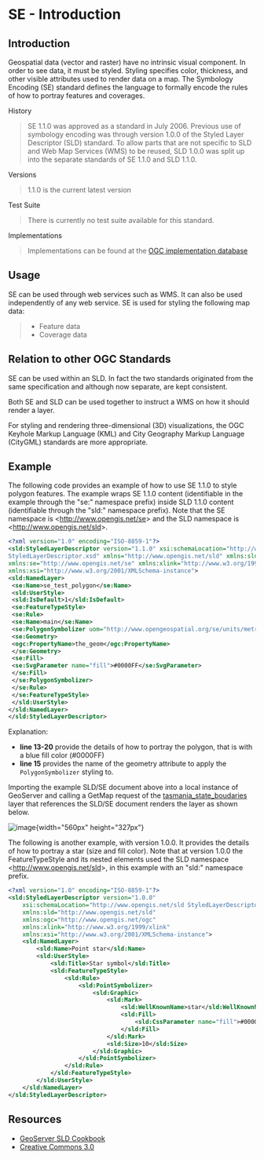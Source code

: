 # SE - Introduction

## Introduction

Geospatial data (vector and raster) have no intrinsic visual component.
In order to see data, it must be styled. Styling specifies color,
thickness, and other visible attributes used to render data on a map.
The Symbology Encoding (SE) standard defines the language to formally
encode the rules of how to portray features and coverages.

History

> SE 1.1.0 was approved as a standard in July 2006. Previous use of
> symbology encoding was through version 1.0.0 of the Styled Layer
> Descriptor (SLD) standard. To allow parts that are not specific to SLD
> and Web Map Services (WMS) to be reused, SLD 1.0.0 was split up into
> the separate standards of SE 1.1.0 and SLD 1.1.0.

Versions

> 1.1.0 is the current latest version

Test Suite

> There is currently no test suite available for this standard.

Implementations

> Implementations can be found at the [OGC implementation
> database](http://www.opengeospatial.org/resource/products/byspec)

## Usage

SE can be used through web services such as WMS. It can also be used
independently of any web service. SE is used for styling the following
map data:

> -   Feature data
> -   Coverage data

## Relation to other OGC Standards

SE can be used within an SLD. In fact the two standards originated from
the same specification and although now separate, are kept consistent.

Both SE and SLD can be used together to instruct a WMS on how it should
render a layer.

For styling and rendering three-dimensional (3D) visualizations, the OGC
Keyhole Markup Language (KML) and City Geography Markup Language
(CityGML) standards are more appropriate.

## Example

The following code provides an example of how to use SE 1.1.0 to style
polygon features. The example wraps SE 1.1.0 content (identifiable in
the example through the \"se:\" namespace prefix) inside SLD 1.1.0
content (identifiable through the \"sld:\" namespace prefix). Note that
the SE namespace is \<<http://www.opengis.net/se>\> and the SLD
namespace is \<<http://www.opengis.net/sld>\>.

``` {.xml linenos=""}
<?xml version="1.0" encoding="ISO-8859-1"?>
<sld:StyledLayerDescriptor version="1.1.0" xsi:schemaLocation="http://www.opengis.net/sld
StyledLayerDescriptor.xsd" xmlns="http://www.opengis.net/sld" xmlns:sld="http://www.opengis.net/sld" xmlns:ogc="http://www.opengis.net/ogc"
xmlns:se="http://www.opengis.net/se" xmlns:xlink="http://www.w3.org/1999/xlink"
xmlns:xsi="http://www.w3.org/2001/XMLSchema-instance">
<sld:NamedLayer>
 <se:Name>se_test_polygon</se:Name>
 <sld:UserStyle>
 <sld:IsDefault>1</sld:IsDefault>
 <se:FeatureTypeStyle>
 <se:Rule>
 <se:Name>main</se:Name>
 <se:PolygonSymbolizer uom="http://www.opengeospatial.org/se/units/metre">
 <se:Geometry>
 <ogc:PropertyName>the_geom</ogc:PropertyName>
 </se:Geometry>
 <se:Fill>
 <se:SvgParameter name="fill">#0000FF</se:SvgParameter>
 </se:Fill>
 </se:PolygonSymbolizer>
 </se:Rule>
 </se:FeatureTypeStyle>
 </sld:UserStyle>
</sld:NamedLayer>
</sld:StyledLayerDescriptor>
```

Explanation:

-   **line 13-20** provide the details of how to portray the polygon,
    that is with a blue fill color (#0000FF)
-   **line 15** provides the name of the geometry attribute to apply the
    `PolygonSymbolizer` styling to.

Importing the example SLD/SE document above into a local instance of
GeoServer and calling a GetMap request of the
[tasmania_state_boudaries](http://localhost:8080/geoserver/topp/wms?service=WMS&version=1.3.0&request=GetMap&layers=topp:tasmania_state_boundaries&styles=se_test_polygon&bbox=-43.648056,143.83482400000003,-39.573891,148.47914100000003&width=768&height=673&srs=EPSG:4326&format=application/openlayers)
layer that references the SLD/SE document renders the layer as shown
below.

![image](../img/tasmania_state_boundaries_blue_2.png){width="560px"
height="327px"}

The following is another example, with version 1.0.0. It provides the
details of how to portray a star (size and fill color). Note that at
version 1.0.0 the FeatureTypeStyle and its nested elements used the SLD
namespace \<<http://www.opengis.net/sld>\>, in this example with an
\"sld:\" namespace prefix.

``` xml
<?xml version="1.0" encoding="ISO-8859-1"?>
<sld:StyledLayerDescriptor version="1.0.0"
    xsi:schemaLocation="http://www.opengis.net/sld StyledLayerDescriptor.xsd"
    xmlns:sld="http://www.opengis.net/sld"
    xmlns:ogc="http://www.opengis.net/ogc"
    xmlns:xlink="http://www.w3.org/1999/xlink"
    xmlns:xsi="http://www.w3.org/2001/XMLSchema-instance">
    <sld:NamedLayer>
        <sld:Name>Point star</sld:Name>
        <sld:UserStyle>
            <sld:Title>Star symbol</sld:Title>
            <sld:FeatureTypeStyle>
                <sld:Rule>
                    <sld:PointSymbolizer>
                        <sld:Graphic>
                            <sld:Mark>
                                <sld:WellKnownName>star</sld:WellKnownName>
                                <sld:Fill>
                                    <sld:CssParameter name="fill">#0000FF</sld:CssParameter>
                                </sld:Fill>
                            </sld:Mark>
                            <sld:Size>10</sld:Size>
                        </sld:Graphic>
                    </sld:PointSymbolizer>
                </sld:Rule>
            </sld:FeatureTypeStyle>
        </sld:UserStyle>
    </sld:NamedLayer>
</sld:StyledLayerDescriptor>
```

## Resources

-   [GeoServer SLD
    Cookbook](http://docs.geoserver.org/stable/en/user/styling/sld/cookbook/)
-   [Creative Commons 3.0](http://creativecommons.org/licenses/by/3.0/)
